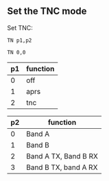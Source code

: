 ## Set the TNC mode

Set TNC:

	TN p1,p2

`TN 0,0`

|p1|function
|---|---|
|0|off
|1|aprs
|2|tnc

|p2|function
|---|---|
|0|Band A
|1|Band B
|2|Band A TX, Band B RX
|3|Band B TX, band A RX
